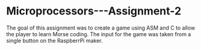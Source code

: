 # Microprocessors---Assignment-2
The goal of this assignment was to create a game using ASM and C to allow the player to learn Morse coding. The input for the game was taken from a single button on the RaspberrPi maker.
